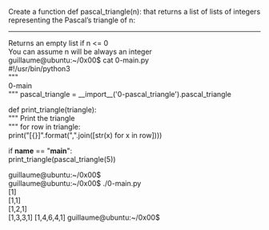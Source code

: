 Create a function def pascal_triangle(n): that returns a list of lists of integers representing the Pascal’s triangle of n:<br>
<hr>
Returns an empty list if n <= 0<br>
You can assume n will be always an integer<br>
guillaume@ubuntu:~/0x00$ cat 0-main.py<br>
#!/usr/bin/python3<br>
"""<br>
0-main<br>
"""
pascal_triangle = __import__('0-pascal_triangle').pascal_triangle<br>

def print_triangle(triangle):<br>
    """
    Print the triangle<br>
    """
    for row in triangle:<br>
        print("[{}]".format(",".join([str(x) for x in row])))<br>


if __name__ == "__main__":<br>
    print_triangle(pascal_triangle(5))

guillaume@ubuntu:~/0x00$ <br>
guillaume@ubuntu:~/0x00$ ./0-main.py<br>
[1]<br>
[1,1]<br>
[1,2,1]<br>
[1,3,3,1]
[1,4,6,4,1]
guillaume@ubuntu:~/0x00$ 
